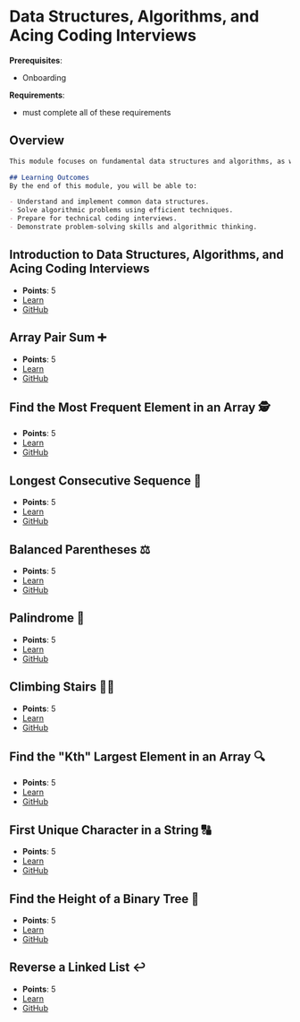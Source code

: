 # Data Structures, Algorithms, and Acing Coding Interviews

**Prerequisites**:
- Onboarding

**Requirements**:
- must complete all of these requirements

## Overview
```md
This module focuses on fundamental data structures and algorithms, as well as techniques for acing coding interviews. You will practice solving common algorithmic problems and learn strategies to approach and solve these problems effectively.

## Learning Outcomes
By the end of this module, you will be able to:

- Understand and implement common data structures.
- Solve algorithmic problems using efficient techniques.
- Prepare for technical coding interviews.
- Demonstrate problem-solving skills and algorithmic thinking.
```

## Introduction to Data Structures, Algorithms, and Acing Coding Interviews
<!-- TODO: due date -->
- **Points**: 5
- [Learn](https://learn.firstdraft.com/lessons/330-ruby-data-structures-algorithms-intro)
- [GitHub](https://github.com/DPI-WE/ruby-data-structures-algorithms-intro)

## Array Pair Sum ➕
<!-- TODO: due date -->
- **Points**: 5
- [Learn](https://learn.firstdraft.com/lessons/331-ruby-data-structures-algorithms-two-sum)
- [GitHub](https://github.com/DPI-WE/ruby-data-structures-algorithms-two-sum)

## Find the Most Frequent Element in an Array 🕵️
<!-- TODO: due date -->
- **Points**: 5
- [Learn](https://learn.firstdraft.com/lessons/341-most-frequent-element-in-array)
- [GitHub](https://github.com/DPI-WE/most-frequent-element-in-array)

## Longest Consecutive Sequence 🍡
<!-- TODO: due date -->
- **Points**: 5
- [Learn](https://learn.firstdraft.com/lessons/335-longest-consecutive-sequence)
- [GitHub](https://github.com/DPI-WE/longest-consecutive-sequence)

## Balanced Parentheses ⚖️
<!-- TODO: due date -->
- **Points**: 5
- [Learn](https://learn.firstdraft.com/lessons/336-balanced-parentheses)
- [GitHub](https://github.com/DPI-WE/balanced-parentheses)

## Palindrome 🔁
<!-- TODO: due date -->
- **Points**: 5
- [Learn](https://learn.firstdraft.com/lessons/343-ruby-data-structures-algorithms-palindrome)
- [GitHub](https://github.com/DPI-WE/ruby-data-structures-algorithms-palindrome)

## Climbing Stairs 🧗‍♀️
<!-- TODO: due date -->
- **Points**: 5
- [Learn](https://learn.firstdraft.com/lessons/344-ruby-data-structures-algorithms-climbing-stairs)
- [GitHub](https://github.com/DPI-WE/ruby-data-structures-algorithms-climbing-stairs)

## Find the "Kth" Largest Element in an Array 🔍
<!-- TODO: due date -->
- **Points**: 5
- [Learn](https://learn.firstdraft.com/lessons/345-ruby-data-structures-algorithms-kth-largest-element)
- [GitHub](https://github.com/DPI-WE/ruby-data-structures-algorithms-kth-largest-element)

## First Unique Character in a String 🔠
<!-- TODO: due date -->
- **Points**: 5
- [Learn](https://learn.firstdraft.com/lessons/346-ruby-data-structures-algorithms-first-unique-character-in-string)
- [GitHub](https://github.com/DPI-WE/ruby-data-structures-algorithms-first-unique-character-in-string)

## Find the Height of a Binary Tree 🌳
<!-- TODO: due date -->
- **Points**: 5
- [Learn](https://learn.firstdraft.com/lessons/347-ruby-data-structures-algorithms-find-height-of-binary-tree)
- [GitHub](https://github.com/DPI-WE/ruby-data-structures-algorithms-find-height-of-binary-tree)

## Reverse a Linked List ↩️
<!-- TODO: due date -->
- **Points**: 5
- [Learn](https://learn.firstdraft.com/lessons/348-ruby-data-structures-algorithms-reverse-linked-list)
- [GitHub](https://github.com/DPI-WE/ruby-data-structures-algorithms-reverse-linked-list)
